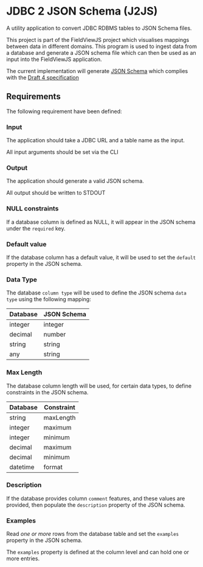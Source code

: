 # JDBC 2 JSON Schema (J2JS)
A utility application to convert JDBC RDBMS tables to JSON Schema files.

This project is part of the FieldViewJS project which visualises mappings between data in different domains.  This program is used to ingest data from a database and generate a JSON schema file which can then be used as an input into the FieldViewJS application. 

The current implementation will generate [JSON Schema](https://json-schema.org/) which complies with the [Draft 4 specification](https://json-schema.org/specification-links.html#draft-4)

## Requirements

The following requirement have been defined:

### Input
The application should take a JDBC URL and a table name as the input.

All input arguments should be set via the CLI

### Output
The application should generate a valid JSON schema.

All output should be written to STDOUT

### NULL constraints
If a database column is defined as NULL, it will appear in the JSON schema under the `required` key.

### Default value
If the database column has a default value, it will be used to set the `default` property in the JSON schema.

### Data Type
The database `column type` will be used to define the JSON schema `data type` using the following mapping:

| Database      | JSON Schema |
| ----------- | ----------- |
| integer   | integer        |
| decimal   | number        |
| string   | string        |
| any   | string        |

### Max Length
The database column length will be used, for certain data types, to define constraints in the JSON schema.

| Database      | Constraint |
| ----------- | ----------- |
| string   | maxLength        |
| integer   | maximum        |
| integer   | minimum        |
| decimal   | maximum        |
| decimal   | minimum        |
| datetime   | format        |

### Description
If the database provides column `comment` features, and these values are provided, then populate the `description` property of the JSON schema. 

### Examples
Read *one or more* rows from the database table and set the `examples` property in the JSON schema.  

The `examples` property is defined at the column level and can hold one or more entries. 


